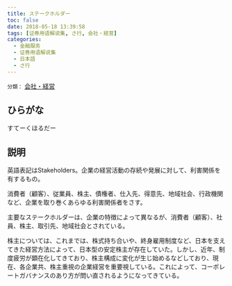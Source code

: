 ```yaml
---
title: ステークホルダー
toc: false
date: 2018-05-18 13:39:58
tags: [证券用语解说集, さ行, 会社・経営]
categories:
  - 金融服务
  - 证券用语解说集
  - 日本語
  - さ行
---
```


`分類：` [会社・経営](/tags/会社・経営/)

## ひらがな

すてーくほるだー

## 説明

英語表記はStakeholders。企業の経営活動の存続や発展に対して、利害関係を有するもの。

消費者（顧客）、従業員、株主、債権者、仕入先、得意先、地域社会、行政機関など、企業を取り巻くあらゆる利害関係者をさす。

主要なステークホルダーは、企業の特徴によって異なるが、消費者（顧客）、社員、株主、取引先、地域社会とされている。

株主については、これまでは、株式持ち合いや、終身雇用制度など、日本を支えてきた経営方法によって、日本型の安定株主が存在していた。しかし、近年、制度疲労が顕在化してきており、株主構成に変化が生じ始めるなどしており、現在、各企業共、株主重視の企業経営を重要視している。これによって、コーポレートガバナンスのあり方が問い直されるようになってきている。
